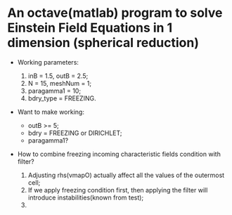 # An octave(matlab) program to solve Einstein Field Equations in 1 dimension (spherical reduction)

* Working parameters: 
    1. inB = 1.5, outB = 2.5;
    2. N = 15, meshNum = 1;
    3. paragamma1 = 10;
    4. bdry_type = FREEZING.

* Want to make working: 
    * outB >= 5;
    * bdry = FREEZING or DIRICHLET;
    * paragamma1?

* How to combine freezing incoming characteristic fields condition with filter?
    1. Adjusting rhs(vmapO) actually affect all the values of the outermost cell;
    2. If we apply freezing condition first, then applying the filter will introduce instabilities(known from test);
    3.  

